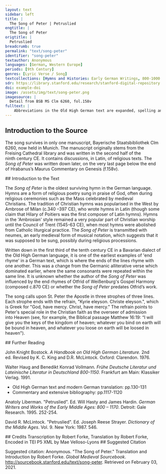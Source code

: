 ```yaml
---
layout: text
sidebar: left
title: |
  The Song of Peter | Petruslied
engtitle: |
  The Song of Peter
origtitle: |
  Petruslied
breadcrumb: true
permalink: "text/song-peter"
identifier: "song-peter"
textauthor: Anonymous
languages: [German, Western Europe]
periods: [9th Century]
genres: [Lyric Verse / Song]
textcollections: [Hymns and Histories: Early German Writings, 800-1000 CE, Prayer Spirituality and Life after Death: Global Medieval Perspectives]
sdr: https://library.stanford.edu/research/stanford-digital-repository 
doi: example-doi 
image: /assets/img/text/song-peter.png
imagesource: |
  Detail from BSB MS Clm 6260, fol.158v
fulltext: |
    Abbreviations in the Old High German text are expanded, spelling and punctuation otherwise follow the manuscript. Petruslied The Song of Peter ﻿Unsar trohtin hat farsalt sancte petre giuualt daz er mac ginerian Our Lord gave Saint Peter the power to save ze imo dingenten man. kyrie eleyson christe eleyson. those entrusted to him. Kyrie eleison. Christe eleison. Er hapet ouh mit vuortun himriches portun. dar in mach er skerian With words, he also guards the gates of heaven through which he admits den er uuili nerian. kirie eleison criste [eleyson] those whom he wishes to save. Kyrie eleison. Christe eleison. Peter’s words can possibly be understood as the key to the gates of Heaven. According to Haug (1991), p.1119, this idea is present in other Latin hymns. Pittemes den gotes trut alla samant uparlut. daz er uns firtanen giuuer Let us entreat God’s disciple, loudly and in unison, so that he grants do ginaden This verse can also be found in Otfrid’s Gospel Harmony (I7,28), but with the Frankish form 'ginadon which results in an assonance instead of a rhyme. . kirie eleyson criste eleyson mercy to us sinners. Kyrie eleison. Christe eleison. 
---
```

## Introduction to the Source 
<p>The song survives in only one manuscript, Bayerische Staatsbibliothek Clm 6260, now held in Munich. The manuscript originally stems from the Freising Cathedral library and was written in the second half of the ninth century CE. It contains discussions, in Latin, of religious texts. The <em>Song of Peter</em> was written down later, on the very last page below the end of Hrabanus’s Maurus Commentary on Genesis (f.158v).</p>
## Introduction to the Text 
<p>The <em>Song of Peter</em> is the oldest surviving hymn in the German language. Hymns are a form of religious poetry sung in praise of God, often during religious ceremonies such as the Mass celebrated by medieval Christians. The tradition of Christian hymns was popularised in the West by Ambrose of Milan (c.340 –397 CE), who wrote hymns in Latin (though some claim that Hilary of Poitiers was the first composer of Latin hymns). Hymns in the 'Ambrosian' style remained a very popular part of Christian worship until the Council of Trent (1545-63 CE), when most hymns were abolished from Catholic liturgical practice. The <em>Song of Peter</em> is transmitted with neumes, an early medieval form of musical notation, which suggests that it was supposed to be sung, possibly during religious processions.</p> <p>Written down in the first third of the tenth century CE in a Bavarian dialect of the Old High German language, it is one of the earliest examples of 'end rhyme' in a German text, which is where the ends of the lines rhyme with one another. This was a change from the Germanic alliterative verse which dominated earlier, where the same consonants were repeated within the same line. It is unknown whether the author of the <em>Song of Peter</em> was influenced by the end rhymes of Otfrid of Weißenburg's Gospel Harmony (composed c.870 CE) or whether the <em>Song of Peter</em> predates Otfrid’s work.</p> <p>The song calls upon St. Peter the Apostle in three strophes of three lines. Each strophe ends with the refrain, "Kyrie eleyson. Christe eleyson.", which is Greek for "God, have mercy. Christ, have mercy." The refrain points to Peter's special role in the Christian faith as the overseer of admission into Heaven (see, for example, the Biblical passage Matthew 16:19: “I will give you the keys of the kingdom of heaven; whatever you bind on earth will be bound in heaven, and whatever you loose on earth will be loosed in heaven").</p>
## Further Reading 
<p>John Knight Bostock. <em>A Handbook on Old High German Literature.</em> 2nd ed. Revised by K. C. King and D.R. McLintock. Oxford: Clarendon. 1976.</p> <p>Walter Haug and Benedikt Konrad Vollmann<em>.</em> <em>Frühe Deutsche Literatur und Lateinische Literatur in Deutschland 800-1150</em>. Frankfurt am Main: Klassiker Verlag. 1991.</p> <ul> <li>Old High German text and modern German translation: pp.130-131</li> <li>Commentary and extensive bibliography: pp.1117-1120</li> </ul> <p>Anatoly Liberman. "Petruslied". Ed. Will Hasty and James Hardin. <em>German Writers and Works of the Early Middle Ages: 800 – 1170</em>. Detroit: Gale Research. 1995. 252-254.</p> <p>David R. McLintock. "Petruslied". Ed. Joseph Reese Strayer. <em>Dictionary of the Middle Ages</em>. Vol. 9. New York: 1987. 546.</p> <ul></ul>
## Credits
Transcription by Robert Forke, 
Translation by Robert Forke, 
Encoded in TEI P5 XML by Mae Velloso-Lyons
## Suggested Citation
<p>Suggested citation: Anonymous.  "The Song of Peter." Translation and Introduction by Robert Forke. <em>Global Medieval Sourcebook</em>. <a href="http://sourcebook.stanford.edu/text/song-peter">http://sourcebook.stanford.edu/text/song-peter</a>. Retrieved on February 03, 2021.</p>